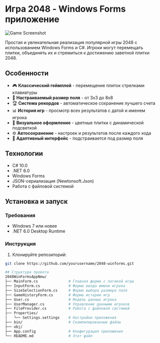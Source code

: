 # Игра 2048 - Windows Forms приложение

![Game Screenshot](screenshot.png)

Простая и увлекательная реализация популярной игры 2048 с использованием Windows Forms и C#. Игроки могут перемещать плитки, объединять их и стремиться к достижению заветной плитки 2048.

## Особенности

- 🎮 **Классический геймплей** - перемещение плиток стрелками клавиатуры
- 📏 **Настраиваемый размер поля** - от 3x3 до 8x8
- 🏆 **Система рекордов** - автоматическое сохранение лучшего счета
- 📊 **История игр** - просмотр всех результатов с датой и именем игрока
- 🎨 **Визуальное оформление** - цветные плитки с динамической подсветкой
- ⚙️ **Автосохранение** - настроек и результатов после каждого хода
- 📱 **Адаптивный интерфейс** - подстраивается под размер поля

## Технологии

- C# 10.0
- .NET 6.0
- Windows Forms
- JSON-сериализация (Newtonsoft.Json)
- Работа с файловой системой

## Установка и запуск

### Требования
- Windows 7 или новее
- .NET 6.0 Desktop Runtime

### Инструкция
1. Клонируйте репозиторий:
```bash
git clone https://github.com/yourusername/2048-winforms.git

## Структура проекта
2048WinFormsAppNew/
├── MainForm.cs              # Главная форма с логикой игры
├── InputForm.cs             # Форма ввода имени игрока
├── SizeSelectionForm.cs     # Форма выбора размера поля
├── GameHistoryForm.cs       # Форма истории игр
├── User.cs                  # Модель данных игрока
├── UserManager.cs           # Управление данными игроков
├── FileProvider.cs          # Работа с файловой системой
├── Properties/
│   └── Settings.settings    # Настройки приложения
├── bin/                     # Скомпилированные файлы
├── obj/
├── App.config               # Конфигурация приложения
└── README.md                # Этот файл
